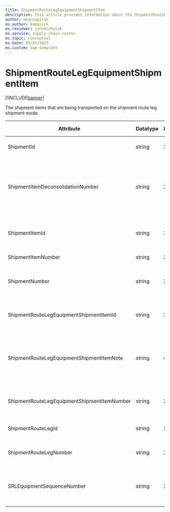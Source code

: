 ```yaml
---
title: ShipmentRouteLegEquipmentShipmentItem
description: This article provides information about the ShipmentRouteLegEquipmentShipmentItem entity.
author: mkannapiran
ms.author: kamanick
ms.reviewer: johnmichalak
ms.service: supply-chain-center
ms.topic: conceptual
ms.date: 05/05/2023
ms.custom: bap-template
---
```


# **ShipmentRouteLegEquipmentShipmentItem**

[!INCLUDE[banner](../../includes/banner.md)]

The shipment items that are being transported on the shipment route leg shipment mode.


|	Attribute	|	Datatype	|	Length	|	Primary Key	|	Description	|
|---------------|--------|------|----------|-----------|
|	ShipmentId	|	string	|	36	|	No	|	The unique identifier of a Shipment.	|
|	ShipmentItemDeconsolidationNumber	|	string	|	256	|	No	|	A portion (breakdown / deconsolidation) of the a shipment item into smaller parts for the purpose of transport.	|
|	ShipmentItemId	|	string	|	36	|	Yes	|	Shipment item ID associated with the shipment route leg	|
|	ShipmentItemNumber	|	string	|	256	|	Yes	|	The shipment line number.	|
|	ShipmentNumber	|	string	|	256	|	No	|	Shipment number associated with shipment route leg	|
|	ShipmentRouteLegEquipmentShipmentItemId	|	string	|	36	|	Yes	|	The unique ID of the shipment route leg equipment shipment item	|
|	ShipmentRouteLegEquipmentShipmentItemNote	|	string	|	4000	|	No	|	A note, comment or additional information regarding the shipment route leg equipment shipment item.	|
|	ShipmentRouteLegEquipmentShipmentItemNumber	|	string	|	256	|	Yes	|	The unique number of the shipment route leg equipment shipment item	|
|	ShipmentRouteLegId	|	string	|	256	|	No	|	Route leg ID of the shipment route leg	|
|	ShipmentRouteLegNumber	|	string	|	256	|	No	|	Route leg number of the shipment route leg	|
|	SRLEquipmentSequenceNumber	|	string	|	256	|	No	|	The sequence number associated with the shipment route/leg equipment.	|
